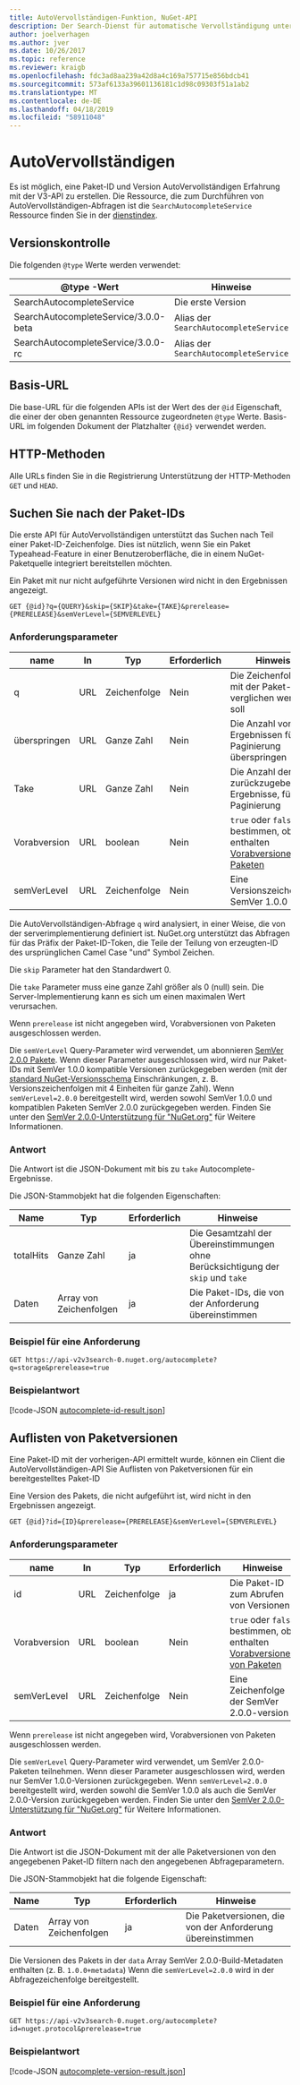 ```yaml
---
title: AutoVervollständigen-Funktion, NuGet-API
description: Der Search-Dienst für automatische Vervollständigung unterstützt interaktive Suche in der Paket-IDs und Versionen.
author: joelverhagen
ms.author: jver
ms.date: 10/26/2017
ms.topic: reference
ms.reviewer: kraigb
ms.openlocfilehash: fdc3ad8aa239a42d8a4c169a757715e856bdcb41
ms.sourcegitcommit: 573af6133a39601136181c1d98c09303f51a1ab2
ms.translationtype: MT
ms.contentlocale: de-DE
ms.lasthandoff: 04/18/2019
ms.locfileid: "58911048"
---
```

# <a name="autocomplete"></a>AutoVervollständigen

Es ist möglich, eine Paket-ID und Version AutoVervollständigen Erfahrung mit der V3-API zu erstellen. Die Ressource, die zum Durchführen von AutoVervollständigen-Abfragen ist die `SearchAutocompleteService` Ressource finden Sie in der [dienstindex](service-index.md).

## <a name="versioning"></a>Versionskontrolle

Die folgenden `@type` Werte werden verwendet:

@type -Wert                          | Hinweise
------------------------------------ | -----
SearchAutocompleteService            | Die erste Version
SearchAutocompleteService/3.0.0-beta | Alias der `SearchAutocompleteService`
SearchAutocompleteService/3.0.0-rc   | Alias der `SearchAutocompleteService`

## <a name="base-url"></a>Basis-URL

Die base-URL für die folgenden APIs ist der Wert des der `@id` Eigenschaft, die einer der oben genannten Ressource zugeordneten `@type` Werte. Basis-URL im folgenden Dokument der Platzhalter `{@id}` verwendet werden.

## <a name="http-methods"></a>HTTP-Methoden

Alle URLs finden Sie in die Registrierung Unterstützung der HTTP-Methoden `GET` und `HEAD`.

## <a name="search-for-package-ids"></a>Suchen Sie nach der Paket-IDs

Die erste API für AutoVervollständigen unterstützt das Suchen nach Teil einer Paket-ID-Zeichenfolge. Dies ist nützlich, wenn Sie ein Paket Typeahead-Feature in einer Benutzeroberfläche, die in einem NuGet-Paketquelle integriert bereitstellen möchten.

Ein Paket mit nur nicht aufgeführte Versionen wird nicht in den Ergebnissen angezeigt.

    GET {@id}?q={QUERY}&skip={SKIP}&take={TAKE}&prerelease={PRERELEASE}&semVerLevel={SEMVERLEVEL}

### <a name="request-parameters"></a>Anforderungsparameter

name        | In     | Typ    | Erforderlich | Hinweise
----------- | ------ | ------- | -------- | -----
q           | URL    | Zeichenfolge  | Nein       | Die Zeichenfolge, die mit der Paket-IDs verglichen werden soll
überspringen        | URL    | Ganze Zahl | Nein       | Die Anzahl von Ergebnissen für die Paginierung überspringen
Take        | URL    | Ganze Zahl | Nein       | Die Anzahl der zurückzugebenden Ergebnisse, für die Paginierung
Vorabversion  | URL    | boolean | Nein       | `true` oder `false` bestimmen, ob enthalten [Vorabversionen von Paketen](../create-packages/prerelease-packages.md)
semVerLevel | URL    | Zeichenfolge  | Nein       | Eine Versionszeichenfolge SemVer 1.0.0 

Die AutoVervollständigen-Abfrage `q` wird analysiert, in einer Weise, die von der serverimplementierung definiert ist. NuGet.org unterstützt das Abfragen für das Präfix der Paket-ID-Token, die Teile der Teilung von erzeugten-ID des ursprünglichen Camel Case "und" Symbol Zeichen.

Die `skip` Parameter hat den Standardwert 0.

Die `take` Parameter muss eine ganze Zahl größer als 0 (null) sein. Die Server-Implementierung kann es sich um einen maximalen Wert verursachen.

Wenn `prerelease` ist nicht angegeben wird, Vorabversionen von Paketen ausgeschlossen werden.

Die `semVerLevel` Query-Parameter wird verwendet, um abonnieren [SemVer 2.0.0 Pakete](https://github.com/NuGet/Home/wiki/SemVer2-support-for-nuget.org-%28server-side%29#identifying-semver-v200-packages).
Wenn dieser Parameter ausgeschlossen wird, wird nur Paket-IDs mit SemVer 1.0.0 kompatible Versionen zurückgegeben werden (mit der [standard NuGet-Versionsschema](../reference/package-versioning.md) Einschränkungen, z. B. Versionszeichenfolgen mit 4 Einheiten für ganze Zahl).
Wenn `semVerLevel=2.0.0` bereitgestellt wird, werden sowohl SemVer 1.0.0 und kompatiblen Paketen SemVer 2.0.0 zurückgegeben werden. Finden Sie unter den [SemVer 2.0.0-Unterstützung für "NuGet.org"](https://github.com/NuGet/Home/wiki/SemVer2-support-for-nuget.org-%28server-side%29) für Weitere Informationen.

### <a name="response"></a>Antwort

Die Antwort ist die JSON-Dokument mit bis zu `take` Autocomplete-Ergebnisse.

Die JSON-Stammobjekt hat die folgenden Eigenschaften:

Name      | Typ             | Erforderlich | Hinweise
--------- | ---------------- | -------- | -----
totalHits | Ganze Zahl          | ja      | Die Gesamtzahl der Übereinstimmungen ohne Berücksichtigung der `skip` und `take`
Daten      | Array von Zeichenfolgen | ja      | Die Paket-IDs, die von der Anforderung übereinstimmen

### <a name="sample-request"></a>Beispiel für eine Anforderung

    GET https://api-v2v3search-0.nuget.org/autocomplete?q=storage&prerelease=true

### <a name="sample-response"></a>Beispielantwort

[!code-JSON [autocomplete-id-result.json](./_data/autocomplete-id-result.json)]

## <a name="enumerate-package-versions"></a>Auflisten von Paketversionen

Eine Paket-ID mit der vorherigen-API ermittelt wurde, können ein Client die AutoVervollständigen-API Sie Auflisten von Paketversionen für ein bereitgestelltes Paket-ID

Eine Version des Pakets, die nicht aufgeführt ist, wird nicht in den Ergebnissen angezeigt.

    GET {@id}?id={ID}&prerelease={PRERELEASE}&semVerLevel={SEMVERLEVEL}

### <a name="request-parameters"></a>Anforderungsparameter

name        | In     | Typ    | Erforderlich | Hinweise
----------- | ------ | ------- | -------- | -----
id          | URL    | Zeichenfolge  | ja      | Die Paket-ID zum Abrufen von Versionen
Vorabversion  | URL    | boolean | Nein       | `true` oder `false` bestimmen, ob enthalten [Vorabversionen von Paketen](../create-packages/prerelease-packages.md)
semVerLevel | URL    | Zeichenfolge  | Nein       | Eine Zeichenfolge der SemVer 2.0.0-version 

Wenn `prerelease` ist nicht angegeben wird, Vorabversionen von Paketen ausgeschlossen werden.

Die `semVerLevel` Query-Parameter wird verwendet, um SemVer 2.0.0-Paketen teilnehmen. Wenn dieser Parameter ausgeschlossen wird, werden nur SemVer 1.0.0-Versionen zurückgegeben. Wenn `semVerLevel=2.0.0` bereitgestellt wird, werden sowohl die SemVer 1.0.0 als auch die SemVer 2.0.0-Version zurückgegeben werden. Finden Sie unter den [SemVer 2.0.0-Unterstützung für "NuGet.org"](https://github.com/NuGet/Home/wiki/SemVer2-support-for-nuget.org-%28server-side%29) für Weitere Informationen.

### <a name="response"></a>Antwort

Die Antwort ist die JSON-Dokument mit der alle Paketversionen von den angegebenen Paket-ID filtern nach den angegebenen Abfrageparametern.

Die JSON-Stammobjekt hat die folgende Eigenschaft:

Name      | Typ             | Erforderlich | Hinweise
--------- | ---------------- | -------- | -----
Daten      | Array von Zeichenfolgen | ja      | Die Paketversionen, die von der Anforderung übereinstimmen

Die Versionen des Pakets in der `data` Array SemVer 2.0.0-Build-Metadaten enthalten (z. B. `1.0.0+metadata`) Wenn die `semVerLevel=2.0.0` wird in der Abfragezeichenfolge bereitgestellt.

### <a name="sample-request"></a>Beispiel für eine Anforderung

    GET https://api-v2v3search-0.nuget.org/autocomplete?id=nuget.protocol&prerelease=true

### <a name="sample-response"></a>Beispielantwort

[!code-JSON [autocomplete-version-result.json](./_data/autocomplete-version-result.json)]
